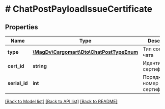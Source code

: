 # # ChatPostPayloadIssueCertificate

## Properties

Name | Type | Description | Notes
------------ | ------------- | ------------- | -------------
**type** | [**\MagDv\Cargomart\Dto\ChatPostTypeEnum**](ChatPostTypeEnum.md) | Тип сообщения чата |
**cert_id** | **string** | Идентификатор сертификата |
**serial_id** | **int** | Порядковый номер сертификата | [optional]

[[Back to Model list]](../../README.md#models) [[Back to API list]](../../README.md#endpoints) [[Back to README]](../../README.md)
